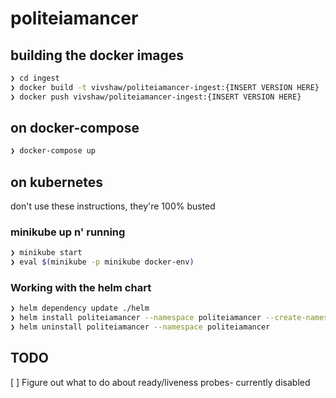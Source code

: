# politeiamancer


## building the docker images

```sh
❯ cd ingest
❯ docker build -t vivshaw/politeiamancer-ingest:{INSERT VERSION HERE} ./ingest
❯ docker push vivshaw/politeiamancer-ingest:{INSERT VERSION HERE}
```

## on docker-compose

```sh
❯ docker-compose up
```

## on kubernetes

don't use these instructions, they're 100% busted

### minikube up n' running
```sh
❯ minikube start
❯ eval $(minikube -p minikube docker-env)
```

### Working with the helm chart

```sh
❯ helm dependency update ./helm
❯ helm install politeiamancer --namespace politeiamancer --create-namespace ./helm
❯ helm uninstall politeiamancer --namespace politeiamancer
```

## TODO

[ ] Figure out what to do about ready/liveness probes- currently disabled